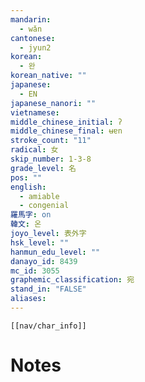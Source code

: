 ```yaml
---
mandarin:
  - wǎn
cantonese:
  - jyun2
korean:
  - 완
korean_native: ""
japanese:
  - EN
japanese_nanori: ""
vietnamese:
middle_chinese_initial: ʔ
middle_chinese_final: ʉɐn
stroke_count: "11"
radical: 女
skip_number: 1-3-8
grade_level: 名
pos: ""
english:
  - amiable
  - congenial
羅馬字: on
韓文: 온
joyo_level: 表外字
hsk_level: ""
hanmun_edu_level: ""
danayo_id: 8439
mc_id: 3055
graphemic_classification: 宛
stand_in: "FALSE"
aliases:
---
```

```meta-bind-embed
[[nav/char_info]]
```

# Notes
